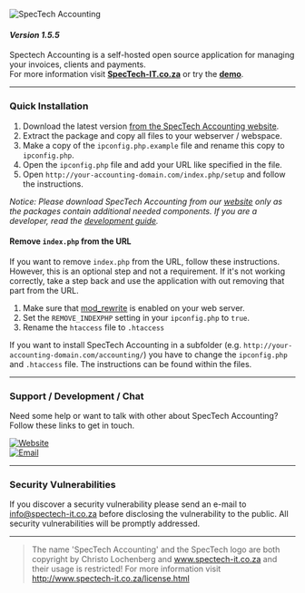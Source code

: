 ![SpecTech Accounting](http://www.spectech-it.co.za/assets/images/accounting-logo-400x156.png)
#### _Version 1.5.5_

Spectech Accounting is a self-hosted open source application for managing your invoices, clients and payments.    
For more information visit __[SpecTech-IT.co.za](http://www.spectech-it.co.za)__ or try the __[demo](http://demoacc.spectech-it.co.za/)__.

---

### Quick Installation

1. Download the latest version [from the SpecTech Accounting website](http://www.spectech-it.co.za/downloads.html).
2. Extract the package and copy all files to your webserver / webspace.
3. Make a copy of the `ipconfig.php.example` file and rename this copy to `ipconfig.php`.
4. Open the `ipconfig.php` file and add your URL like specified in the file.
5. Open `http://your-accounting-domain.com/index.php/setup` and follow the instructions.


_Notice: Please download SpecTech Accounting from our [website](http://www.spectech-it.co.za/downloads.html) only as the packages contain additional needed components. If you are a developer, read the [development guide](DEVELOPMENT.md)._

#### Remove `index.php` from the URL

If you want to remove `index.php` from the URL, follow these instructions. However, this is an optional step and not a requirement. If it's not working correctly, take a step back and use the application with out removing that part from the URL.

1. Make sure that [mod_rewrite](https://stackoverflow.com/questions/869092/how-to-enable-mod-rewrite-for-apache-2-2/5758551#5758551) is enabled on your web server.
2. Set the `REMOVE_INDEXPHP` setting in your `ipconfig.php` to `true`.
3. Rename the `htaccess` file to `.htaccess`

If you want to install SpecTech Accounting in a subfolder (e.g. `http://your-accounting-domain.com/accounting/`) you have to change the `ipconfig.php` and `.htaccess` file. The instructions can be found within the files.

---

### Support / Development / Chat

Need some help or want to talk with other about SpecTech Accounting? Follow these links to get in touch.

[![Website](https://img.shields.io/badge/Help-Website-red.svg)](http://www.spectech-it.co.za/contact.html)  
[![Email](https://img.shields.io/badge/Help-Email-red.svg)](mailto:info@spectech-it.co.za) 

---

### Security Vulnerabilities

If you discover a security vulnerability please send an e-mail to info@spectech-it.co.za before disclosing the vulnerability to the public.
All security vulnerabilities will be promptly addressed.

---

> The name 'SpecTech Accounting' and the SpecTech logo are both copyright by Christo Lochenberg and www.spectech-it.co.za
and their usage is restricted! For more information visit http://www.spectech-it.co.za/license.html
